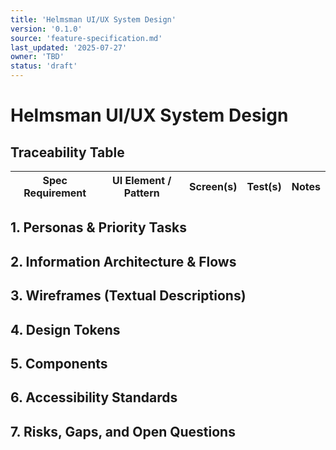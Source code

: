 ```yaml
---
title: 'Helmsman UI/UX System Design'
version: '0.1.0'
source: 'feature-specification.md'
last_updated: '2025-07-27'
owner: 'TBD'
status: 'draft'
---
```


# Helmsman UI/UX System Design

## Traceability Table

| Spec Requirement | UI Element / Pattern | Screen(s) | Test(s) | Notes |
| ---------------- | -------------------- | --------- | ------- | ----- |

## 1. Personas & Priority Tasks

## 2. Information Architecture & Flows

## 3. Wireframes (Textual Descriptions)

## 4. Design Tokens

## 5. Components

## 6. Accessibility Standards

## 7. Risks, Gaps, and Open Questions
